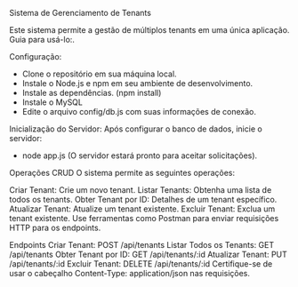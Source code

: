 Sistema de Gerenciamento de Tenants

Este sistema permite a gestão de múltiplos tenants em uma única aplicação. Guia para usá-lo:.

Configuração:

- Clone o repositório em sua máquina local.
- Instale o Node.js e npm em seu ambiente de desenvolvimento.
- Instale as dependências. (npm install)
- Instale o MySQL
- Edite o arquivo config/db.js com suas informações de conexão.

Inicialização do Servidor:
Após configurar o banco de dados, inicie o servidor:

- node app.js (O servidor estará pronto para aceitar solicitações).

Operações CRUD
O sistema permite as seguintes operações:

Criar Tenant: Crie um novo tenant.
Listar Tenants: Obtenha uma lista de todos os tenants.
Obter Tenant por ID: Detalhes de um tenant específico.
Atualizar Tenant: Atualize um tenant existente.
Excluir Tenant: Exclua um tenant existente.
Use ferramentas como Postman para enviar requisições HTTP para os endpoints.

Endpoints
Criar Tenant: POST /api/tenants
Listar Todos os Tenants: GET /api/tenants
Obter Tenant por ID: GET /api/tenants/:id
Atualizar Tenant: PUT /api/tenants/:id
Excluir Tenant: DELETE /api/tenants/:id
Certifique-se de usar o cabeçalho Content-Type: application/json nas requisições.

